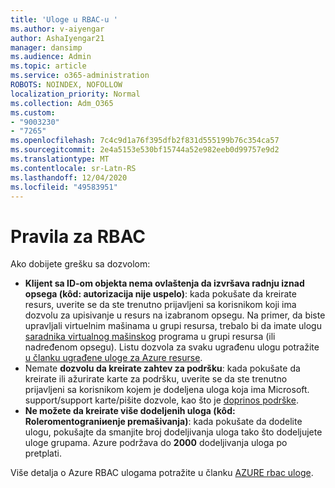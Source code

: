 ```yaml
---
title: 'Uloge u RBAC-u '
ms.author: v-aiyengar
author: AshaIyengar21
manager: dansimp
ms.audience: Admin
ms.topic: article
ms.service: o365-administration
ROBOTS: NOINDEX, NOFOLLOW
localization_priority: Normal
ms.collection: Adm_O365
ms.custom:
- "9003230"
- "7265"
ms.openlocfilehash: 7c4c9d1a76f395dfb2f831d555199b76c354ca57
ms.sourcegitcommit: 2e4a5153e530bf15744a52e982eeb0d99757e9d2
ms.translationtype: MT
ms.contentlocale: sr-Latn-RS
ms.lasthandoff: 12/04/2020
ms.locfileid: "49583951"
---
```

# <a name="rbac-rules"></a>Pravila za RBAC

Ako dobijete grešku sa dozvolom: 

- **Klijent sa ID-om objekta nema ovlaštenja da izvršava radnju iznad opsega (kôd: autorizacija nije uspelo)**: kada pokušate da kreirate resurs, uverite se da ste trenutno prijavljeni sa korisnikom koji ima dozvolu za upisivanje u resurs na izabranom opsegu. Na primer, da biste upravljali virtuelnim mašinama u grupi resursa, trebalo bi da imate ulogu [saradnika virtualnog mašinskog](https://docs.microsoft.com/azure/role-based-access-control/built-in-roles?WT.mc_id=Portal-Microsoft_Azure_Support#virtual-machine-contributor) programa u grupi resursa (ili nadređenom opsegu). Listu dozvola za svaku ugrađenu ulogu potražite [u članku ugrađene uloge za Azure resurse](https://docs.microsoft.com/azure/role-based-access-control/built-in-roles?WT.mc_id=Portal-Microsoft_Azure_Support).
- Nemate **dozvolu da kreirate zahtev za podršku**: kada pokušate da kreirate ili ažurirate karte za podršku, uverite se da ste trenutno prijavljeni sa korisnikom kojem je dodeljena uloga koja ima Microsoft. support/support karte/pišite dozvole, kao što je [doprinos podrške](https://docs.microsoft.com/azure/role-based-access-control/built-in-roles?WT.mc_id=Portal-Microsoft_Azure_Support#support-request-contributor).
- **Ne možete da kreirate više dodeljenih uloga (kôd: Roleromentograniиenje premašivanja)**: kada pokušate da dodelite ulogu, pokušajte da smanjite broj dodeljivanja uloga tako što dodeljujete uloge grupama. Azure podržava do **2000** dodeljivanja uloga po pretplati.

Više detalja o Azure RBAC ulogama potražite u članku [AZURE rbac uloge](https://docs.microsoft.com/azure/role-based-access-control/role-assignments-portal?WT.mc_id=Portal-Microsoft_Azure_Support).
